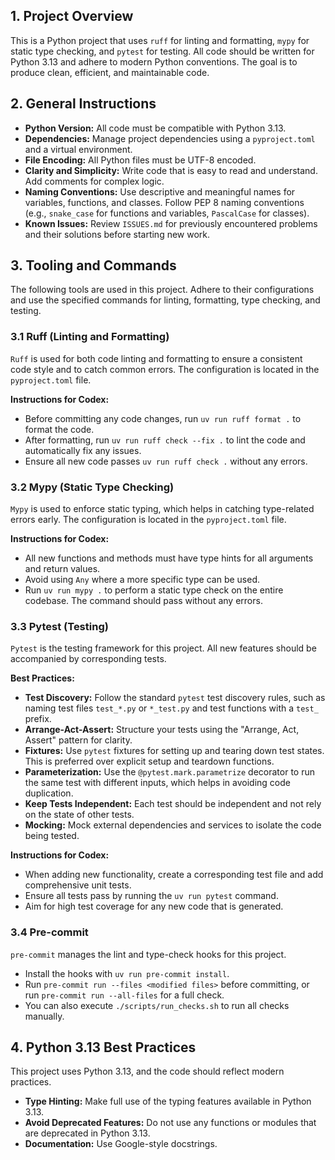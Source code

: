 ## 1. Project Overview

This is a Python project that uses `ruff` for linting and formatting, `mypy` for static type checking, and `pytest` for testing. All code should be written for Python 3.13 and adhere to modern Python conventions. The goal is to produce clean, efficient, and maintainable code.

## 2. General Instructions

*   **Python Version:** All code must be compatible with Python 3.13.
*   **Dependencies:** Manage project dependencies using a `pyproject.toml` and a virtual environment.
*   **File Encoding:** All Python files must be UTF-8 encoded.
*   **Clarity and Simplicity:** Write code that is easy to read and understand. Add comments for complex logic.
*   **Naming Conventions:** Use descriptive and meaningful names for variables, functions, and classes. Follow PEP 8 naming conventions (e.g., `snake_case` for functions and variables, `PascalCase` for classes).
*   **Known Issues:** Review `ISSUES.md` for previously encountered problems and their solutions before starting new work.

## 3. Tooling and Commands

The following tools are used in this project. Adhere to their configurations and use the specified commands for linting, formatting, type checking, and testing.

### 3.1 Ruff (Linting and Formatting)

`Ruff` is used for both code linting and formatting to ensure a consistent code style and to catch common errors. The configuration is located in the `pyproject.toml` file.

**Instructions for Codex:**

*   Before committing any code changes, run `uv run ruff format .` to format the code.
*   After formatting, run `uv run ruff check --fix .` to lint the code and automatically fix any issues.
*   Ensure all new code passes `uv run ruff check .` without any errors.

### 3.2 Mypy (Static Type Checking)

`Mypy` is used to enforce static typing, which helps in catching type-related errors early. The configuration is located in the `pyproject.toml` file.

**Instructions for Codex:**

*   All new functions and methods must have type hints for all arguments and return values.
*   Avoid using `Any` where a more specific type can be used.
*   Run `uv run mypy .` to perform a static type check on the entire codebase. The command should pass without any errors.

### 3.3 Pytest (Testing)

`Pytest` is the testing framework for this project. All new features should be accompanied by corresponding tests.

**Best Practices:**

*   **Test Discovery:** Follow the standard `pytest` test discovery rules, such as naming test files `test_*.py` or `*_test.py` and test functions with a `test_` prefix.
*   **Arrange-Act-Assert:** Structure your tests using the "Arrange, Act, Assert" pattern for clarity.
*   **Fixtures:** Use `pytest` fixtures for setting up and tearing down test states. This is preferred over explicit setup and teardown functions.
*   **Parameterization:** Use the `@pytest.mark.parametrize` decorator to run the same test with different inputs, which helps in avoiding code duplication.
*   **Keep Tests Independent:** Each test should be independent and not rely on the state of other tests.
*   **Mocking:** Mock external dependencies and services to isolate the code being tested.

**Instructions for Codex:**

*   When adding new functionality, create a corresponding test file and add comprehensive unit tests.
*   Ensure all tests pass by running the `uv run pytest` command.
*   Aim for high test coverage for any new code that is generated.

### 3.4 Pre-commit

`pre-commit` manages the lint and type-check hooks for this project.

*   Install the hooks with `uv run pre-commit install`.
*   Run `pre-commit run --files <modified files>` before committing, or run
    `pre-commit run --all-files` for a full check.
*   You can also execute `./scripts/run_checks.sh` to run all checks manually.

## 4. Python 3.13 Best Practices

This project uses Python 3.13, and the code should reflect modern practices.

*   **Type Hinting:** Make full use of the typing features available in Python 3.13.
*   **Avoid Deprecated Features:** Do not use any functions or modules that are deprecated in Python 3.13.
*   **Documentation:** Use Google-style docstrings.